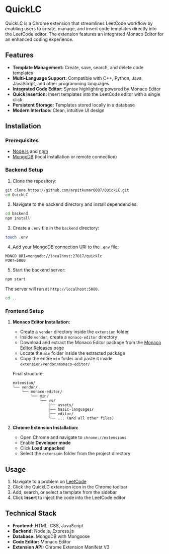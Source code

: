 # QuickLC

QuickLC is a Chrome extension that streamlines LeetCode workflow by enabling users to create, manage, and insert code templates directly into the LeetCode editor. The extension features an integrated Monaco Editor for an enhanced coding experience.


## Features

* **Template Management:** Create, save, search, and delete code templates
* **Multi-Language Support:** Compatible with C++, Python, Java, JavaScript, and other programming languages
* **Integrated Code Editor:** Syntax highlighting powered by Monaco Editor
* **Quick Insertion:** Insert templates into the LeetCode editor with a single click
* **Persistent Storage:** Templates stored locally in a database
* **Modern Interface:** Clean, intuitive UI design

## Installation

### Prerequisites

* [Node.js](https://nodejs.org/) and [npm](https://www.npmjs.com/)
* [MongoDB](https://www.mongodb.com/try/download/community) (local installation or remote connection)

### Backend Setup

1. Clone the repository:

```bash
git clone https://github.com/arpitkumar0007/QuickLC.git
cd QuickLC
```

2. Navigate to the backend directory and install dependencies:

```bash
cd backend
npm install
```

3. Create a `.env` file in the `backend` directory:

```bash
touch .env
```

4. Add your MongoDB connection URI to the `.env` file:

```
MONGO_URI=mongodb://localhost:27017/quicklc
PORT=5000
```

5. Start the backend server:

```bash
npm start
```

The server will run at `http://localhost:5000`.

```bash
cd ..
```

### Frontend Setup

1. **Monaco Editor Installation:**

   * Create a `vendor` directory inside the `extension` folder
   * Inside `vendor`, create a `monaco-editor` directory
   * Download and extract the Monaco Editor package from the [Monaco Editor Releases](https://github.com/microsoft/monaco-editor/releases) page
   * Locate the `min` folder inside the extracted package
   * Copy the entire `min` folder and paste it inside `extension/vendor/monaco-editor/`

   Final structure:

   ```
   extension/
   └── vendor/
       └── monaco-editor/
           └── min/
               └── vs/
                   ├── assets/
                   ├── basic-languages/
                   ├── editor/
                   └── ... (and all other files)
   ```

2. **Chrome Extension Installation:**

   * Open Chrome and navigate to `chrome://extensions`
   * Enable **Developer mode**
   * Click **Load unpacked**
   * Select the `extension` folder from the project directory

## Usage

1. Navigate to a problem on [LeetCode](https://leetcode.com/)
2. Click the QuickLC extension icon in the Chrome toolbar
3. Add, search, or select a template from the sidebar
4. Click **Insert** to inject the code into the LeetCode editor

## Technical Stack

* **Frontend:** HTML, CSS, JavaScript
* **Backend:** Node.js, Express.js
* **Database:** MongoDB with Mongoose
* **Code Editor:** Monaco Editor
* **Extension API:** Chrome Extension Manifest V3
